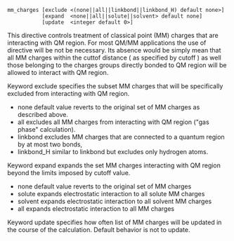 
```
mm_charges [exclude <(none||all||linkbond||linkbond_H) default none>]
           [expand  <none||all||solute||solvent> default none]
           [update  <integer default 0>]
```
This directive controls treatment of classical point (MM) charges that
are interacting with QM region. For most QM/MM applications the use of
directive will be not be necessary. Its absence would be simply mean
that all MM charges within the cuttof distance ( as specified by cutoff
) as well those belonging to the charges groups directly bonded to QM
region will be allowed to interact with QM region.

Keyword exclude specifies the subset MM charges that will be
specifically excluded from interacting with QM region.

  - none default value reverts to the original set of MM charges as
    described above.
  - all excludes all MM charges from interacting with QM region ("gas
    phase" calculation).
  - linkbond excludes MM charges that are connected to a quantum region
    by at most two bonds,
  - linkbond\_H similar to linkbond but excludes only hydrogen atoms.

Keyword expand expands the set MM charges interacting with QM region
beyond the limits imposed by cutoff value.

  - none default value reverts to the original set of MM charges
  - solute expands electrostatic interaction to all solute MM charges
  - solvent expands electrostatic interaction to all solvent MM charges
  - all expands electrostatic interaction to all MM charges

Keyword update specifies how often list of MM charges will be updated in
the course of the calculation. Default behavior is not to update.

